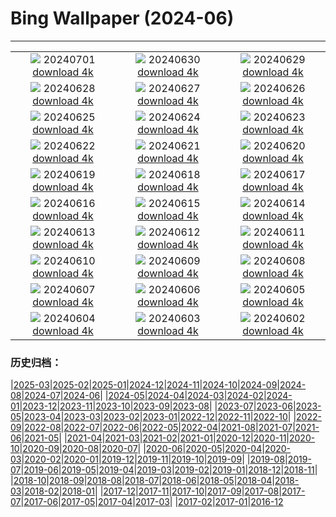 # Bing Wallpaper (2024-06)
**************
| | | |
|:-:|:-:|:-:|
| ![](https://www.bing.com/th?id=OHR.UbudBali_EN-CA8434577809_1920x1080.jpg) 20240701 [download 4k](https://www.bing.com/th?id=OHR.UbudBali_EN-CA8434577809_UHD.jpg) | ![](https://www.bing.com/th?id=OHR.TourCorsica_EN-CA6661370949_1920x1080.jpg) 20240630 [download 4k](https://www.bing.com/th?id=OHR.TourCorsica_EN-CA6661370949_UHD.jpg) | ![](https://www.bing.com/th?id=OHR.ChristopherPark_EN-CA4001451105_1920x1080.jpg) 20240629 [download 4k](https://www.bing.com/th?id=OHR.ChristopherPark_EN-CA4001451105_UHD.jpg) |
| ![](https://www.bing.com/th?id=OHR.FlorenceDuomo_EN-CA9972074175_1920x1080.jpg) 20240628 [download 4k](https://www.bing.com/th?id=OHR.FlorenceDuomo_EN-CA9972074175_UHD.jpg) | ![](https://www.bing.com/th?id=OHR.CardinalfishAnemone_EN-CA9725559395_1920x1080.jpg) 20240627 [download 4k](https://www.bing.com/th?id=OHR.CardinalfishAnemone_EN-CA9725559395_UHD.jpg) | ![](https://www.bing.com/th?id=OHR.FireWave_EN-CA9559982578_1920x1080.jpg) 20240626 [download 4k](https://www.bing.com/th?id=OHR.FireWave_EN-CA9559982578_UHD.jpg) |
| ![](https://www.bing.com/th?id=OHR.FloresIsland_EN-CA9405786955_1920x1080.jpg) 20240625 [download 4k](https://www.bing.com/th?id=OHR.FloresIsland_EN-CA9405786955_UHD.jpg) | ![](https://www.bing.com/th?id=OHR.DhakaBangladesh_EN-CA1292742742_1920x1080.jpg) 20240624 [download 4k](https://www.bing.com/th?id=OHR.DhakaBangladesh_EN-CA1292742742_UHD.jpg) | ![](https://www.bing.com/th?id=OHR.BrazilRainforest_EN-CA8803781461_1920x1080.jpg) 20240623 [download 4k](https://www.bing.com/th?id=OHR.BrazilRainforest_EN-CA8803781461_UHD.jpg) |
| ![](https://www.bing.com/th?id=OHR.IndPeopleDay_EN-CA8734922275_1920x1080.jpg) 20240622 [download 4k](https://www.bing.com/th?id=OHR.IndPeopleDay_EN-CA8734922275_UHD.jpg) | ![](https://www.bing.com/th?id=OHR.KokinoMacedonia_EN-CA8649662259_1920x1080.jpg) 20240621 [download 4k](https://www.bing.com/th?id=OHR.KokinoMacedonia_EN-CA8649662259_UHD.jpg) | ![](https://www.bing.com/th?id=OHR.LewaGiraffe_EN-CA8570636554_1920x1080.jpg) 20240620 [download 4k](https://www.bing.com/th?id=OHR.LewaGiraffe_EN-CA8570636554_UHD.jpg) |
| ![](https://www.bing.com/th?id=OHR.LupinIceland_EN-CA8487496970_1920x1080.jpg) 20240619 [download 4k](https://www.bing.com/th?id=OHR.LupinIceland_EN-CA8487496970_UHD.jpg) | ![](https://www.bing.com/th?id=OHR.HummingThistle_EN-CA5661404552_1920x1080.jpg) 20240618 [download 4k](https://www.bing.com/th?id=OHR.HummingThistle_EN-CA5661404552_UHD.jpg) | ![](https://www.bing.com/th?id=OHR.RedFoxDad_EN-CA5585165755_1920x1080.jpg) 20240617 [download 4k](https://www.bing.com/th?id=OHR.RedFoxDad_EN-CA5585165755_UHD.jpg) |
| ![](https://www.bing.com/th?id=OHR.NazareWave_EN-CA5439968025_1920x1080.jpg) 20240616 [download 4k](https://www.bing.com/th?id=OHR.NazareWave_EN-CA5439968025_UHD.jpg) | ![](https://www.bing.com/th?id=OHR.PeggysCove_EN-CA5369786988_1920x1080.jpg) 20240615 [download 4k](https://www.bing.com/th?id=OHR.PeggysCove_EN-CA5369786988_UHD.jpg) | ![](https://www.bing.com/th?id=OHR.RegistanUzbekistan_EN-CA2957046494_1920x1080.jpg) 20240614 [download 4k](https://www.bing.com/th?id=OHR.RegistanUzbekistan_EN-CA2957046494_UHD.jpg) |
| ![](https://www.bing.com/th?id=OHR.BigBendMilkyWay_EN-CA2391615132_1920x1080.jpg) 20240613 [download 4k](https://www.bing.com/th?id=OHR.BigBendMilkyWay_EN-CA2391615132_UHD.jpg) | ![](https://www.bing.com/th?id=OHR.GemsbokBotswana_EN-CA0854561262_1920x1080.jpg) 20240612 [download 4k](https://www.bing.com/th?id=OHR.GemsbokBotswana_EN-CA0854561262_UHD.jpg) | ![](https://www.bing.com/th?id=OHR.OsakaNight_EN-CA0467122795_1920x1080.jpg) 20240611 [download 4k](https://www.bing.com/th?id=OHR.OsakaNight_EN-CA0467122795_UHD.jpg) |
| ![](https://www.bing.com/th?id=OHR.BardenasBiosphere_EN-CA9390385116_1920x1080.jpg) 20240610 [download 4k](https://www.bing.com/th?id=OHR.BardenasBiosphere_EN-CA9390385116_UHD.jpg) | ![](https://www.bing.com/th?id=OHR.CanadianGP_EN-CA8496728904_1920x1080.jpg) 20240609 [download 4k](https://www.bing.com/th?id=OHR.CanadianGP_EN-CA8496728904_UHD.jpg) | ![](https://www.bing.com/th?id=OHR.HumpbackFamily_EN-CA7093213035_1920x1080.jpg) 20240608 [download 4k](https://www.bing.com/th?id=OHR.HumpbackFamily_EN-CA7093213035_UHD.jpg) |
| ![](https://www.bing.com/th?id=OHR.LesBravesNormandy_EN-CA6288296004_1920x1080.jpg) 20240607 [download 4k](https://www.bing.com/th?id=OHR.LesBravesNormandy_EN-CA6288296004_UHD.jpg) | ![](https://www.bing.com/th?id=OHR.MadagascarRiver_EN-CA5413298689_1920x1080.jpg) 20240606 [download 4k](https://www.bing.com/th?id=OHR.MadagascarRiver_EN-CA5413298689_UHD.jpg) | ![](https://www.bing.com/th?id=OHR.ChestnutBeeEater_EN-CA4730115773_1920x1080.jpg) 20240605 [download 4k](https://www.bing.com/th?id=OHR.ChestnutBeeEater_EN-CA4730115773_UHD.jpg) |
| ![](https://www.bing.com/th?id=OHR.CopenhagenBicycles_EN-CA1742529177_1920x1080.jpg) 20240604 [download 4k](https://www.bing.com/th?id=OHR.CopenhagenBicycles_EN-CA1742529177_UHD.jpg) | ![](https://www.bing.com/th?id=OHR.Annahummingbird_EN-CA0660927808_1920x1080.jpg) 20240603 [download 4k](https://www.bing.com/th?id=OHR.Annahummingbird_EN-CA0660927808_UHD.jpg) | ![](https://www.bing.com/th?id=OHR.PrideMonthSF_EN-CA8827257205_1920x1080.jpg) 20240602 [download 4k](https://www.bing.com/th?id=OHR.PrideMonthSF_EN-CA8827257205_UHD.jpg) |

### 历史归档：

|[2025-03](/../2025-03/2025-03.md)|[2025-02](/../2025-02/2025-02.md)|[2025-01](/../2025-01/2025-01.md)|[2024-12](/../2024-12/2024-12.md)|[2024-11](/../2024-11/2024-11.md)|[2024-10](/../2024-10/2024-10.md)|[2024-09](/../2024-09/2024-09.md)|[2024-08](/../2024-08/2024-08.md)|[2024-07](/../2024-07/2024-07.md)|[2024-06](/2024-06.md)|
|[2024-05](/../2024-05/2024-05.md)|[2024-04](/../2024-04/2024-04.md)|[2024-03](/../2024-03/2024-03.md)|[2024-02](/../2024-02/2024-02.md)|[2024-01](/../2024-01/2024-01.md)|[2023-12](/../2023-12/2023-12.md)|[2023-11](/../2023-11/2023-11.md)|[2023-10](/../2023-10/2023-10.md)|[2023-09](/../2023-09/2023-09.md)|[2023-08](/../2023-08/2023-08.md)|
|[2023-07](/../2023-07/2023-07.md)|[2023-06](/../2023-06/2023-06.md)|[2023-05](/../2023-05/2023-05.md)|[2023-04](/../2023-04/2023-04.md)|[2023-03](/../2023-03/2023-03.md)|[2023-02](/../2023-02/2023-02.md)|[2023-01](/../2023-01/2023-01.md)|[2022-12](/../2022-12/2022-12.md)|[2022-11](/../2022-11/2022-11.md)|[2022-10](/../2022-10/2022-10.md)|
|[2022-09](/../2022-09/2022-09.md)|[2022-08](/../2022-08/2022-08.md)|[2022-07](/../2022-07/2022-07.md)|[2022-06](/../2022-06/2022-06.md)|[2022-05](/../2022-05/2022-05.md)|[2022-04](/../2022-04/2022-04.md)|[2021-08](/../2021-08/2021-08.md)|[2021-07](/../2021-07/2021-07.md)|[2021-06](/../2021-06/2021-06.md)|[2021-05](/../2021-05/2021-05.md)|
|[2021-04](/../2021-04/2021-04.md)|[2021-03](/../2021-03/2021-03.md)|[2021-02](/../2021-02/2021-02.md)|[2021-01](/../2021-01/2021-01.md)|[2020-12](/../2020-12/2020-12.md)|[2020-11](/../2020-11/2020-11.md)|[2020-10](/../2020-10/2020-10.md)|[2020-09](/../2020-09/2020-09.md)|[2020-08](/../2020-08/2020-08.md)|[2020-07](/../2020-07/2020-07.md)|
|[2020-06](/../2020-06/2020-06.md)|[2020-05](/../2020-05/2020-05.md)|[2020-04](/../2020-04/2020-04.md)|[2020-03](/../2020-03/2020-03.md)|[2020-02](/../2020-02/2020-02.md)|[2020-01](/../2020-01/2020-01.md)|[2019-12](/../2019-12/2019-12.md)|[2019-11](/../2019-11/2019-11.md)|[2019-10](/../2019-10/2019-10.md)|[2019-09](/../2019-09/2019-09.md)|
|[2019-08](/../2019-08/2019-08.md)|[2019-07](/../2019-07/2019-07.md)|[2019-06](/../2019-06/2019-06.md)|[2019-05](/../2019-05/2019-05.md)|[2019-04](/../2019-04/2019-04.md)|[2019-03](/../2019-03/2019-03.md)|[2019-02](/../2019-02/2019-02.md)|[2019-01](/../2019-01/2019-01.md)|[2018-12](/../2018-12/2018-12.md)|[2018-11](/../2018-11/2018-11.md)|
|[2018-10](/../2018-10/2018-10.md)|[2018-09](/../2018-09/2018-09.md)|[2018-08](/../2018-08/2018-08.md)|[2018-07](/../2018-07/2018-07.md)|[2018-06](/../2018-06/2018-06.md)|[2018-05](/../2018-05/2018-05.md)|[2018-04](/../2018-04/2018-04.md)|[2018-03](/../2018-03/2018-03.md)|[2018-02](/../2018-02/2018-02.md)|[2018-01](/../2018-01/2018-01.md)|
|[2017-12](/../2017-12/2017-12.md)|[2017-11](/../2017-11/2017-11.md)|[2017-10](/../2017-10/2017-10.md)|[2017-09](/../2017-09/2017-09.md)|[2017-08](/../2017-08/2017-08.md)|[2017-07](/../2017-07/2017-07.md)|[2017-06](/../2017-06/2017-06.md)|[2017-05](/../2017-05/2017-05.md)|[2017-04](/../2017-04/2017-04.md)|[2017-03](/../2017-03/2017-03.md)|
|[2017-02](/../2017-02/2017-02.md)|[2017-01](/../2017-01/2017-01.md)|[2016-12](/../2016-12/2016-12.md)